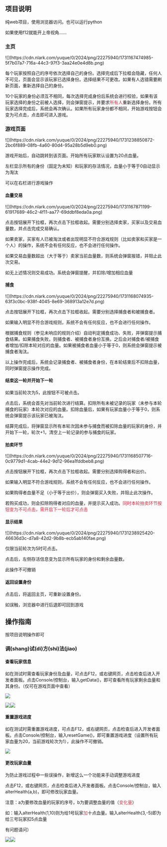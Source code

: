 <h2 id="sHrGA">项目说明</h2>
纯web项目，使用浏览器访问。也可以运行python

如果使用f12就能开上帝视角……

<h3 id="SMf6v">主页</h3>
![](https://cdn.nlark.com/yuque/0/2024/png/22275940/1731167474985-5f7b07a7-716a-44c3-97f3-3aa24e0e4d8b.png)

每个玩家按照自己的序号依次选择自己的身份。选择完成后下拉框会隐藏，任何人不可见，页面会显示该玩家已选择身份。选择结果不可更改。如果有人选错需要刷新页面，重新选择自己的身份。

10个玩家的身份必须互不相同，每次选择完成身份后系统会进行校验，如果有该玩家选择的身份之前被人选择，则会弹窗提示，并要求<font style="color:#DF2A3F;">所有人</font>重新选择身份。所有玩家选择完成后，系统会再次确认。如果所有玩家身份都不相同，开始游戏按钮会变为可点击，点击即可进入游戏。

<h3 id="LCUwB">游戏页面</h3>
![](https://cdn.nlark.com/yuque/0/2024/png/22275940/1731238850872-2bc6f889-08fb-4a60-80d4-95a28b5d9eb0.png)

游戏开始后，自动跳转到该页面。开始所有玩家默认设置为20点血量。

左栏显示所有的身份（固定为未知）和玩家的存活情况，血量小于等于0自动显示为淘汰

可以在右栏进行游戏操作

<h4 id="fVmz1">血量交易</h4>
![](https://cdn.nlark.com/yuque/0/2024/png/22275940/1731167871199-61917689-46c2-4f11-aa77-69ddbf8eda0a.png)

点击按钮展开下拉框，再次点击下拉框收起。需要分别选择卖家，买家以及交易血量数，并点击完成交易确认。

如果卖家，买家有人已被淘汰或者出现明显不符合游戏规则（比如卖家和买家是一个人）的操作，系统不会有任何反应，也不会进行任何操作。

如果交易血量数超出（大于等于）卖家当前血量数，则系统会弹窗报错，并阻止此次交易。

如无上述情况则交易成功。系统会弹窗提醒，并扣除/增加相应血量

<h4 id="aH9wc">捕食</h4>
![](https://cdn.nlark.com/yuque/0/2024/png/22275940/1731168074935-63f3c0bc-938f-4045-8e69-368913a12e7d.png)

点击按钮展开下拉框，再次点击下拉框收起。需要分别选择捕食者和被捕食者。

如果输入明显不符合游戏规则，系统不会有任何反应，也不会进行任何操作。

根据捕食规则（参见未响应的规则介绍）自动判定捕食成功、失败，并弹窗提示捕食结果。如果捕食失败，则捕食者、被捕食者身份互换。之后会对捕食者/被捕食者增加/扣除本轮对应的血量。如果被捕食者血量小于等于0，则系统会弹窗提示被捕食者淘汰。

以上操作完成后，系统会记录捕食者、被捕食者身份，在本轮结束后不扣除血量，同时弹窗提示操作完成。

<h4 id="beNla">结束这一轮并开始下一轮</h4>
如果当前轮次为5，此按钮不可被点击。

点击后，系统会首先对当前轮次进行结算。扣除所有未被记录的玩家（未参与本轮捕食的玩家）本轮次对应的血量。扣除血量后，如果有玩家血量小于等于0，则系统会弹窗提示该玩家已被淘汰。

结算完成后，将弹窗显示所有本轮次因未参与捕食而被扣除血量的玩家的身份，并开始下一轮，轮次+1，清空上一轮记录的参与捕食的玩家。

<h4 id="BYxyb">拍卖环节</h4>
![](https://cdn.nlark.com/yuque/0/2024/png/22275940/1731168507716-0c9779d1-4cab-44e2-9d12-96ea1fddbeb8.png)

点击按钮展开下拉框，再次点击下拉框收起。需要分别选择购得者和出价。

如果输入明显不符合游戏规则，系统不会有任何反应，也不会进行任何操作。

如果购得者血量不足（小于等于出价），则会弹窗买入失败，并阻止此次操作。

若购买成功，则会扣除购得者对应的血量，并提示买入成功。<font style="color:#DF2A3F;">同时本轮拍卖环节按钮变为不可点击，需开启下一轮后才可点击</font>

<h4 id="hW7e4">显示结果</h4>
![](https://cdn.nlark.com/yuque/0/2024/png/22275940/1731238925420-46636d3c-d7a8-42d2-9b8b-ecb5ab140fae.png)

仅限当前轮次为5时可点击。

点击后，左侧存活信息变为显示所有玩家的身份和剩余血量数。

此操作不可撤销

<h4 id="PqpLy">返回设置身份</h4>
点击后，将返回主页，可重新设置身份。

如误触，浏览器中进行后退即可回到游戏

<h2 id="XG0Fr">操作指南</h2>
按项目说明操作即可

<h3 id="UZx44">调(shang)试(di)方(shi)法(jiao)</h3>
<h4 id="Ql4yq">查看玩家信息</h4>
如在测试时需查看玩家身份及血量，可点击F12，或右键网页，点击检查后进入开发者面板。点击Console/控制台，输入getData()，即可查看所有玩家剩余血量和其身份。（仅可在游戏页面中查看）

![](https://cdn.nlark.com/yuque/0/2024/png/22275940/1731238995693-911e9b03-f06f-472f-a1b7-25884cb52a79.png)

![](https://cdn.nlark.com/yuque/0/2024/png/22275940/1731168943136-4fac1f64-8ac2-4993-9b4b-a70aa275b509.png)![](https://cdn.nlark.com/yuque/0/2024/png/22275940/1731168943147-69ee31cf-b667-4643-b813-c809b2eab4eb.png)

<h4 id="cuzRN">重置游戏进度</h4>
如在测试时需重置游戏进度，可点击F12，或右键网页，点击检查后进入开发者面板。点击Console/控制台，输入resetGame()，即可重置游戏进度（设置所有玩家血量为20，当前游戏轮次为1），此操作不可撤销。

![](https://cdn.nlark.com/yuque/0/2024/png/22275940/1731239137943-40086b50-aa62-48df-aab2-a74713e372a2.png)

<h4 id="nV1SF">更改玩家血量</h4>
为防止游戏过程中一些误操作，新增这么一个功能来手动调整游戏进度

点击F12，或右键网页，点击检查后进入开发者面板。点击Console/控制台，输入alterHealth(a,b)，即可修改玩家血量。

注意：a为要修改血量的玩家的序号，b为要调整血量的值（<font style="color:#DF2A3F;">变化量</font>）

如：输入alterHealth(1,10)则为给1号玩家<font style="color:#DF2A3F;">加</font>十点血量。输入alterHealth(3,-5)即为给三号玩家扣5点血量

有问题请问）

![](https://cdn.nlark.com/yuque/0/2024/png/22275940/1731321487882-1ac9c57a-8adc-4877-a302-928ec6b151b0.png)![](https://cdn.nlark.com/yuque/0/2024/png/22275940/1731321487779-aff562d2-57da-4cd8-ae36-4e674a83a33e.png)

